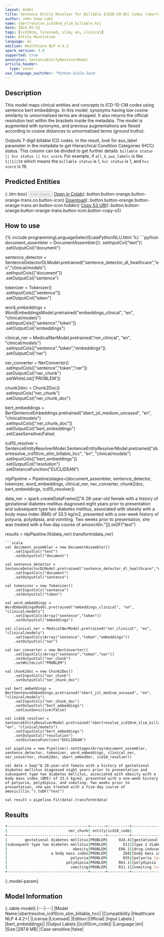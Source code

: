 ```yaml
---
layout: model
title: Sentence Entity Resolver for Billable ICD10-CM HCC Codes (sbertresolve_icd10cm_slim_billable_hcc)
author: John Snow Labs
name: sbertresolve_icd10cm_slim_billable_hcc
date: 2023-05-31
tags: [icd10cm, licensed, slim, en, clinical]
task: Entity Resolution
language: en
edition: Healthcare NLP 4.4.2
spark_version: 3.0
supported: true
annotator: SentenceEntityResolverModel
article_header:
  type: cover
use_language_switcher: "Python-Scala-Java"
---
```


## Description

This model maps clinical entities and concepts to ICD-10-CM codes using sentence bert embeddings. In this model, synonyms having low cosine similarity to unnormalized terms are dropped. It also returns the official resolution text within the brackets inside the metadata. The model is augmented with synonyms, and previous augmentations are flexed according to cosine distances to unnormalized terms (ground truths).

Outputs 7-digit billable ICD codes. In the result, look for aux_label parameter in the metadata to get Hierarchical Condition Categories (HCC) status. This column can be divided to get further details: `billable status || hcc status || hcc score`. For example, if `all_k_aux_labels` is like `1||1||19` which means the `billable status` is 1, `hcc status` is 1, and `hcc score` is 19.

## Predicted Entities



{:.btn-box}
<button class="button button-orange" disabled>Live Demo</button>
[Open in Colab](https://github.com/JohnSnowLabs/spark-nlp-workshop/blob/master/tutorials/Certification_Trainings/Healthcare/24.Improved_Entity_Resolvers_in_SparkNLP_with_sBert.ipynb){:.button.button-orange.button-orange-trans.co.button-icon}
[Download](https://s3.amazonaws.com/auxdata.johnsnowlabs.com/clinical/models/sbertresolve_icd10cm_slim_billable_hcc_en_4.4.2_3.0_1685498851777.zip){:.button.button-orange.button-orange-trans.arr.button-icon.hidden}
[Copy S3 URI](s3://auxdata.johnsnowlabs.com/clinical/models/sbertresolve_icd10cm_slim_billable_hcc_en_4.4.2_3.0_1685498851777.zip){:.button.button-orange.button-orange-trans.button-icon.button-copy-s3}

## How to use



<div class="tabs-box" markdown="1">
{% include programmingLanguageSelectScalaPythonNLU.html %}
```python
document_assembler = DocumentAssembler()\
    .setInputCol("text")\
    .setOutputCol("document")

sentence_detector = SentenceDetectorDLModel.pretrained("sentence_detector_dl_healthcare","en","clinical/models")\
    .setInputCols(["document"])\
    .setOutputCol("sentence")

tokenizer = Tokenizer()\
    .setInputCols(["sentence"])\
    .setOutputCol("token")

word_embeddings = WordEmbeddingsModel.pretrained("embeddings_clinical", "en", "clinical/models")\
    .setInputCols(["sentence","token"])\
    .setOutputCol("embeddings")

clinical_ner = MedicalNerModel.pretrained("ner_clinical", "en", "clinical/models")\
    .setInputCols(["sentence","token","embeddings"])\
    .setOutputCol("ner")

ner_converter = NerConverter()\
    .setInputCols(["sentence","token","ner"])\
    .setOutputCol("ner_chunk")\
    .setWhiteList(['PROBLEM'])

chunk2doc = Chunk2Doc()\
    .setInputCols("ner_chunk")\
    .setOutputCol("ner_chunk_doc")

bert_embeddings = BertSentenceEmbeddings.pretrained("sbert_jsl_medium_uncased", "en", "clinical/models")\
    .setInputCols(["ner_chunk_doc"])\
    .setOutputCol("bert_embeddings")\
    .setCaseSensitive(False)

icd10_resolver = SentenceEntityResolverModel.SentenceEntityResolverModel.pretrained("sbertresolve_icd10cm_slim_billable_hcc", "en", "clinical/models")\
    .setInputCols(["bert_embeddings"]) \
    .setOutputCol("resolution")\
    .setDistanceFunction("EUCLIDEAN")

nlpPipeline = Pipeline(stages=[document_assembler, 
                               sentence_detector, 
                               tokenizer, 
                               word_embeddings, 
                               clinical_ner, 
                               ner_converter, 
                               chunk2doc, 
                               bert_embeddings, 
                               icd10_resolver])

data_ner = spark.createDataFrame([["A 28-year-old female with a history of gestational diabetes mellitus diagnosed eight years prior to presentation and subsequent type two diabetes mellitus, associated with obesity with a body mass index (BMI) of 33.5 kg/m2, presented with a one-week history of polyuria, polydipsia, and vomiting. Two weeks prior to presentation, she was treated with a five-day course of amoxicillin."]]).toDF("text")


results = nlpPipeline.fit(data_ner).transform(data_ner)
```
```scala
val document_assembler = new DocumentAssembler()
    .setInputCol("text")
    .setOutputCol("document")

val sentence_detector = SentenceDetectorDLModel.pretrained("sentence_detector_dl_healthcare","en","clinical/models")
    .setInputCols("document")
    .setOutputCol("sentence")

val tokenizer = new Tokenizer()
    .setInputCols("sentence")
    .setOutputCol("token")

val word_embeddings = WordEmbeddingsModel.pretrained("embeddings_clinical", "en", "clinical/models")
    .setInputCols(Array("sentence","token"))
    .setOutputCol("embeddings")

val clinical_ner = MedicalNerModel.pretrained("ner_clinical", "en", "clinical/models")
    .setInputCols(Array("sentence","token","embeddings"))
    .setOutputCol("ner")

val ner_converter = new NerConverter()
    .setInputCols(Array("sentence","token","ner"))
    .setOutputCol("ner_chunk")
    .setWhiteList("PROBLEM")

val chunk2doc = new Chunk2Doc()
    .setInputCols("ner_chunk")
    .setOutputCol("ner_chunk_doc")

val bert_embeddings = BertSentenceEmbeddings.pretrained("sbert_jsl_medium_uncased", "en", "clinical/models")
    .setInputCols("ner_chunk_doc")
    .setOutputCol("bert_embeddings")
    .setCaseSensitive(False)

val icd10_resolver = SentenceEntityResolverModel.pretrained("sbertresolve_icd10cm_slim_billable_hcc", "en", "clinical/models")
    .setInputCols("bert_embeddings")
    .setOutputCol("resolution")
    .setDistanceFunction("EUCLIDEAN")
    
val pipeline = new Pipeline().setStages(Array(document_assembler, sentence_detector, tokenizer, word_embeddings, clinical_ner, ner_converter, chunk2doc, sbert_embedder, icd10_resolver))

val data = Seq("A 28-year-old female with a history of gestational diabetes mellitus diagnosed eight years prior to presentation and subsequent type two diabetes mellitus, associated with obesity with a body mass index (BMI) of 33.5 kg/m2, presented with a one-week history of polyuria, polydipsia, and vomiting. Two weeks prior to presentation, she was treated with a five-day course of amoxicillin.").toDF("text")

val result = pipeline.fit(data).transform(data)
```
</div>

## Results

```bash
+-------------------------------------+-------+----------+---------------------------------------------------------------------------+---------------------------------------------------------------------------+
|                            ner_chunk| entity|icd10_code|                                                                resolutions|                                                                  all_codes|
+-------------------------------------+-------+----------+---------------------------------------------------------------------------+---------------------------------------------------------------------------+
|        gestational diabetes mellitus|PROBLEM|     O24.4|[gestational diabetes mellitus [gestational diabetes mellitus], gestatio...|[O24.4, O24.43, P70.2, O24.434, O24.430, O24.435, O24.41, E13, O24.13, O...|
|subsequent type two diabetes mellitus|PROBLEM|       E11|[type 2 diabetes mellitus [type 2 diabetes mellitus], type 1 diabetes me...|[E11, E10, E11.3, E11.65, E11.1, E10.3, E11.64, E11.0, E11.5, E10.59, E1...|
|                              obesity|PROBLEM|     E66.1|[drug-induced obesity [drug-induced obesity], obesity due to excess calo...|[E66.1, E66.0, E66.9, O99.210, O99.213, O99.212, E66, O99.211, E66.8, E6...|
|                    a body mass index|PROBLEM|       Z68|[body mass index [bmi] [body mass index [bmi]], body mass index [bmi] 70...|[Z68, Z68.45, Z68.4, Z68.1, Z68.2, Z68.22, Z68.21, Z68.25, Z68.43, Z68.2...|
|                             polyuria|PROBLEM|       R35|[polyuria [polyuria], biliuria [biliuria], chyluria [chyluria], anuria a...|[R35, R82.2, R82.0, R34, R80, R35.89, R35.8, R82.991, R82.4, D75.1, L68....|
|                           polydipsia|PROBLEM|     R63.1|[polydipsia [polydipsia], polymyositis [polymyositis], polyhydramnios [p...|[R63.1, M33.2, O40, F63.3, Q69, O15, K22.81, N89.7, M30.0, N47.1, D72.82...|
|                             vomiting|PROBLEM|     R11.1|[vomiting [vomiting], vomiting of newborn [vomiting of newborn], nausea ...|[R11.1, P92.0, R11, R11.12, G43.A, R11.0, R11.13, R11.14, P92.01, O21, O...|
+-------------------------------------+-------+----------+---------------------------------------------------------------------------+---------------------------------------------------------------------------+
```

{:.model-param}
## Model Information

{:.table-model}
|---|---|
|Model Name:|sbertresolve_icd10cm_slim_billable_hcc|
|Compatibility:|Healthcare NLP 4.4.2+|
|License:|Licensed|
|Edition:|Official|
|Input Labels:|[bert_embeddings]|
|Output Labels:|[icd10cm_code]|
|Language:|en|
|Size:|297.8 MB|
|Case sensitive:|false|
